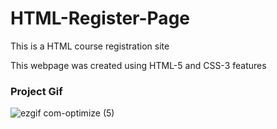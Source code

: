 <h1>HTML-Register-Page</h1>

<p>This is a HTML course registration site </p>

<p>This webpage was created using HTML-5 and CSS-3 features</p>


<h3>Project Gif</h3>


![ezgif com-optimize (5)](https://github.com/nazanyilmaz/HTML-Register-Page/assets/147782488/a8f13849-0f30-42a9-afc0-2e5eb3ea5e2d)




